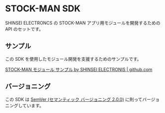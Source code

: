 # STOCK-MAN SDK

SHINSEI ELECTRONCS の STOCK-MAN アプリ用モジュールを開発するための API のセットです。



## サンプル

この SDK を使用したモジュール開発を支援するためのサンプルです。

[STOCK-MAN モジュール サンプル by SHINSEI ELECTRONIS | github.com](https://github.com/serevo/storex-samples)




## バージョニング

この SDK は [SemVer (セマンティック バージョニング 2.0.0)](https://semver.org/lang/ja/) に則ってバージョニングしています。
